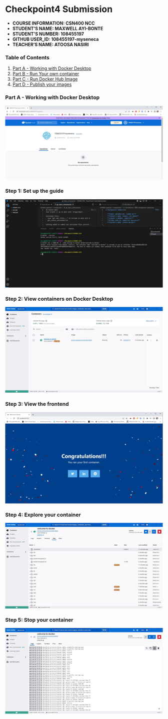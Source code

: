 # Checkpoint4 Submission

- **COURSE INFORMATION: CSN400 NCC**
- **STUDENT’S NAME: MAXWELL AYI-BONTE**
- **STUDENT'S NUMBER: 108455197** 
- **GITHUB USER_ID: 108455197-myseneca**
- **TEACHER’S NAME: ATOOSA NASIRI**

### Table of Contents
1. [Part A - Working with Docker Desktop](#header1)
2. [Part B - Run Your own container](#header2)
3. [Part C - Run Docker Hub Image](#header3)
4. [Part D - Publish your images](#header4)

### Part A - Working with Docker Desktop

<img src="https://raw.githubusercontent.com/108455197-myseneca/CSN400-Capstone/main/Checkpoint4/CP4-PART%20A.1.JPG">

### Step 1: Set up the guide

<img src="https://raw.githubusercontent.com/108455197-myseneca/CSN400-Capstone/main/Checkpoint4/CP4-PART%20A.2.JPG">

### Step 2: View containers on Docker Desktop

<img src="https://raw.githubusercontent.com/108455197-myseneca/CSN400-Capstone/main/Checkpoint4/CP4-PART%20A.3.JPG">

### Step 3: View the frontend

<img src="https://raw.githubusercontent.com/108455197-myseneca/CSN400-Capstone/main/Checkpoint4/CP4-PART%20A.4.JPG">

### Step 4: Explore your container

<img src="https://raw.githubusercontent.com/108455197-myseneca/CSN400-Capstone/main/Checkpoint4/CP4-PART%20A.5.JPG">

### Step 5: Stop your container

<img src="https://raw.githubusercontent.com/108455197-myseneca/CSN400-Capstone/main/Checkpoint4/CP4-PART%20A.6.JPG">
